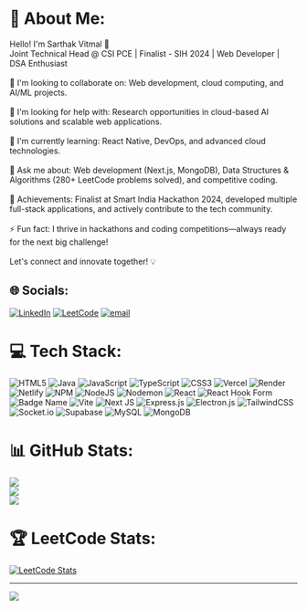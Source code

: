 # 💫 About Me:
Hello! I'm Sarthak Vitmal 👋<br>Joint Technical Head @ CSI PCE | Finalist - SIH 2024 | Web Developer | DSA Enthusiast<br><br>👯 I'm looking to collaborate on: Web development, cloud computing, and AI/ML projects.<br><br>🤝 I'm looking for help with: Research opportunities in cloud-based AI solutions and scalable web applications.<br><br>🌱 I'm currently learning: React Native, DevOps, and advanced cloud technologies.<br><br>💬 Ask me about: Web development (Next.js, MongoDB), Data Structures & Algorithms (280+ LeetCode problems solved), and competitive coding.<br><br>🚀 Achievements: Finalist at Smart India Hackathon 2024, developed multiple full-stack applications, and actively contribute to the tech community.<br><br>⚡ Fun fact: I thrive in hackathons and coding competitions—always ready for the next big challenge!<br><br>Let's connect and innovate together! 💡

## 🌐 Socials:
[![LinkedIn](https://img.shields.io/badge/LinkedIn-%230077B5.svg?logo=linkedin&logoColor=white)](https://linkedin.com/in/sarthak-vitmal) 
[![LeetCode](https://img.shields.io/badge/LeetCode-FFA116?logo=leetcode&logoColor=white)](https://leetcode.com/SarthakVitmal/)
[![email](https://img.shields.io/badge/Email-D14836?logo=gmail&logoColor=white)](mailto:sarthak.vitmal.dev@gmail.com) 

# 💻 Tech Stack:
![HTML5](https://img.shields.io/badge/html5-%23E34F26.svg?style=for-the-badge&logo=html5&logoColor=white) ![Java](https://img.shields.io/badge/java-%23ED8B00.svg?style=for-the-badge&logo=openjdk&logoColor=white) ![JavaScript](https://img.shields.io/badge/javascript-%23323330.svg?style=for-the-badge&logo=javascript&logoColor=%23F7DF1E) ![TypeScript](https://img.shields.io/badge/typescript-%23007ACC.svg?style=for-the-badge&logo=typescript&logoColor=white) ![CSS3](https://img.shields.io/badge/css3-%231572B6.svg?style=for-the-badge&logo=css3&logoColor=white) ![Vercel](https://img.shields.io/badge/vercel-%23000000.svg?style=for-the-badge&logo=vercel&logoColor=white) ![Render](https://img.shields.io/badge/Render-%46E3B7.svg?style=for-the-badge&logo=render&logoColor=white) ![Netlify](https://img.shields.io/badge/netlify-%23000000.svg?style=for-the-badge&logo=netlify&logoColor=#00C7B7) ![NPM](https://img.shields.io/badge/NPM-%23CB3837.svg?style=for-the-badge&logo=npm&logoColor=white) ![NodeJS](https://img.shields.io/badge/node.js-6DA55F?style=for-the-badge&logo=node.js&logoColor=white) ![Nodemon](https://img.shields.io/badge/NODEMON-%23323330.svg?style=for-the-badge&logo=nodemon&logoColor=%BBDEAD) ![React](https://img.shields.io/badge/react-%2320232a.svg?style=for-the-badge&logo=react&logoColor=%2361DAFB) ![React Hook Form](https://img.shields.io/badge/React%20Hook%20Form-%23EC5990.svg?style=for-the-badge&logo=reacthookform&logoColor=white) ![Badge Name](https://img.shields.io/badge/tRPC-%232596BE.svg?style=for-the-badge&logo=tRPC&logoColor=white) ![Vite](https://img.shields.io/badge/vite-%23646CFF.svg?style=for-the-badge&logo=vite&logoColor=white) ![Next JS](https://img.shields.io/badge/Next-black?style=for-the-badge&logo=next.js&logoColor=white) ![Express.js](https://img.shields.io/badge/express.js-%23404d59.svg?style=for-the-badge&logo=express&logoColor=%2361DAFB) ![Electron.js](https://img.shields.io/badge/Electron-191970?style=for-the-badge&logo=Electron&logoColor=white) ![TailwindCSS](https://img.shields.io/badge/tailwindcss-%2338B2AC.svg?style=for-the-badge&logo=tailwind-css&logoColor=white) ![Socket.io](https://img.shields.io/badge/Socket.io-black?style=for-the-badge&logo=socket.io&badgeColor=010101) ![Supabase](https://img.shields.io/badge/Supabase-3ECF8E?style=for-the-badge&logo=supabase&logoColor=white) ![MySQL](https://img.shields.io/badge/mysql-4479A1.svg?style=for-the-badge&logo=mysql&logoColor=white) ![MongoDB](https://img.shields.io/badge/MongoDB-%234ea94b.svg?style=for-the-badge&logo=mongodb&logoColor=white)

# 📊 GitHub Stats:
![](https://github-readme-stats.vercel.app/api?username=SarthakVitmal&theme=dark&hide_border=false&include_all_commits=false&count_private=false)<br/>
![](https://github-readme-streak-stats.herokuapp.com/?user=SarthakVitmal&theme=dark&hide_border=false)<br/>
![](https://github-readme-stats.vercel.app/api/top-langs/?username=SarthakVitmal&theme=dark&hide_border=false&include_all_commits=false&count_private=false&layout=compact)

# 🏆 LeetCode Stats:
[![LeetCode Stats](https://leetcard.jacoblin.cool/SarthakVitmal?theme=dark&font=ABeeZee&ext=contest)](https://leetcode.com/SarthakVitmal/)

---
[![](https://visitcount.itsvg.in/api?id=SarthakVitmal&icon=0&color=4)](https://visitcount.itsvg.in)

<!-- Proudly created with GPRM ( https://gprm.itsvg.in ) -->
